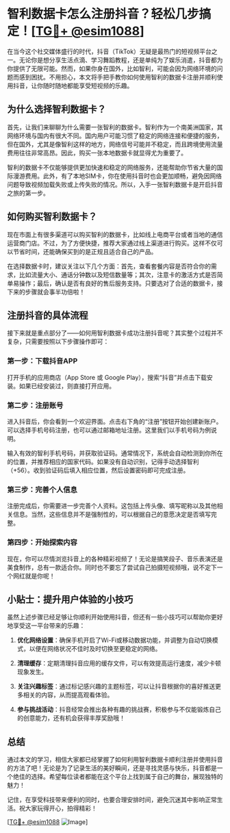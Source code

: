 # 智利数据卡怎么注册抖音？轻松几步搞定！[[TG💪+ @esim1088](https://t.me/s/esim1088)]

在当今这个社交媒体盛行的时代，抖音（TikTok）无疑是最热门的短视频平台之一。无论你是想分享生活点滴、学习舞蹈教程，还是单纯为了娱乐消遣，抖音都为你提供了无限可能。然而，如果你身在国外，比如智利，可能会因为网络环境的问题而感到困扰。不用担心，本文将手把手教你如何使用智利的数据卡注册并顺利使用抖音，让你随时随地都能享受短视频的乐趣。

## 为什么选择智利数据卡？

首先，让我们来聊聊为什么需要一张智利的数据卡。智利作为一个南美洲国家，其网络环境与国内有很大不同。国内用户可能习惯了稳定的网络连接和便捷的服务，但在国外，尤其是像智利这样的地方，网络信号可能并不稳定，而且跨境使用流量费用往往非常高昂。因此，购买一张本地数据卡就显得尤为重要了。

智利的数据卡不仅能够提供更加快速和稳定的网络服务，还能帮助你节省大量的国际漫游费用。此外，有了本地SIM卡，你在使用抖音时也会更加顺畅，避免因网络问题导致视频加载失败或上传失败的情况。所以，入手一张智利数据卡是开启抖音之旅的第一步。

## 如何购买智利数据卡？

现在市面上有很多渠道可以购买智利的数据卡，比如线上电商平台或者当地的通信运营商门店。不过，为了方便快捷，推荐大家通过线上渠道进行购买。这样不仅可以节省时间，还能确保买到的是正规且适合自己的产品。

在选择数据卡时，建议关注以下几个方面：首先，查看套餐内容是否符合你的需求，比如流量大小、通话分钟数以及短信数量等；其次，注意卡的激活方式是否简单易操作；最后，确认是否有良好的售后服务支持。只要选对了合适的数据卡，接下来的步骤就会事半功倍啦！

## 注册抖音的具体流程

接下来就是重点部分了——如何用智利数据卡成功注册抖音呢？其实整个过程并不复杂，只需要按照以下步骤操作即可：

### 第一步：下载抖音APP

打开手机的应用商店（App Store 或 Google Play），搜索“抖音”并点击下载安装。如果已经安装过，则直接打开应用。

### 第二步：注册账号

进入抖音后，你会看到一个欢迎界面。点击右下角的“注册”按钮开始创建新账户。可以选择手机号码注册，也可以通过邮箱地址注册。这里我们以手机号码为例说明。

输入有效的智利手机号码，并获取验证码。通常情况下，系统会自动检测到你所在的位置，并推荐相应的国家代码。如果没有自动识别，记得手动选择智利（+56）。收到验证码后填入相应位置，然后设置密码即可完成注册。

### 第三步：完善个人信息

注册完成后，你需要进一步完善个人资料。这包括上传头像、填写昵称以及其他相关信息。当然，这些信息并不是强制性的，可以根据自己的意愿决定是否填写完整。

### 第四步：开始探索内容

现在，你可以尽情浏览抖音上的各种精彩视频了！无论是搞笑段子、音乐表演还是美食制作，总有一款适合你。同时也不要忘了尝试自己拍摄短视频哦，说不定下一个网红就是你呢！

## 小贴士：提升用户体验的小技巧

虽然上述步骤已经足够让你顺利开始使用抖音，但还有一些小技巧可以帮助你更好地享受这一平台带来的乐趣：

1. **优化网络设置**：确保手机开启了Wi-Fi或移动数据功能，并调整为自动切换模式，以便在网络状况不佳时及时切换至更稳定的网络。
   
2. **清理缓存**：定期清理抖音应用的缓存文件，可以有效提高运行速度，减少卡顿现象发生。

3. **关注兴趣标签**：通过标记感兴趣的主题标签，可以让抖音根据你的喜好推送更多相关的内容，从而提高观看体验。

4. **参与挑战活动**：抖音经常会推出各种有趣的挑战赛，积极参与不仅能锻炼自己的创意能力，还有机会获得丰厚奖励哦！

## 总结

通过本文的学习，相信大家都已经掌握了如何利用智利数据卡顺利注册并使用抖音的方法了吧！无论是为了记录生活的美好瞬间，还是寻找灵感与快乐，抖音都是一个绝佳的选择。希望每位读者都能在这个平台上找到属于自己的舞台，展现独特的魅力！

记住，在享受科技带来便利的同时，也要合理安排时间，避免沉迷其中影响正常生活。祝大家玩得开心，拍得精彩！

[[TG💪+ @esim1088](https://t.me/s/esim1088) ![Image](https://i.postimg.cc/4NQfJmqS/Snipaste-2025-05-13-00-14-12.png)]
